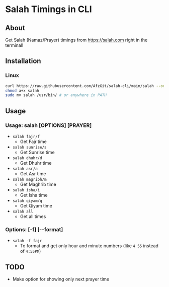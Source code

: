 # Salah Timings in CLI

## About
Get Salah (Namaz/Prayer) timings from https://salah.com right in the terminal!

## Installation

### Linux
```bash
curl https://raw.githubusercontent.com/AfzGit/salah-cli/main/salah --output salah
chmod a+x salah
sudo mv salah /usr/bin/ # or anywhere in PATH
```

## Usage

### Usage: salah [OPTIONS] [PRAYER]

- `salah fajr/f`
  - Get Fajr time
- `salah sunrise/s`
  - Get Sunrise time
- `salah dhuhr/d`
  - Get Dhuhr time
- `salah asr/a`
  - Get Asr time
- `salah magribh/m`
  - Get Maghrib time
- `salah isha/i`
  - Get Isha time
- `salah qiyam/q`
  - Get Qiyam time
- `salah all`
  - Get all times

### Options: [-f] [--format]
- `salah -f fajr`
  - To format and get only hour and minute numbers (like `4 55` instead of `4:55PM`)

## TODO
- Make option for showing only next prayer time
